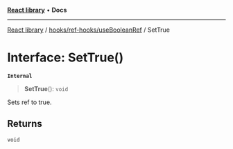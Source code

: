 [**React library**](../../../../index.md) • **Docs**

***

[React library](../../../../modules.md) / [hooks/ref-hooks/useBooleanRef](../index.md) / SetTrue

# Interface: SetTrue()

**`Internal`**

> **SetTrue**(): `void`

Sets ref to true.

## Returns

`void`
